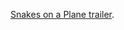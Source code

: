 ---
layout: post
wordpress_id: 86
wordpress_url: http://noesbueno.com/archives/86
date: '2006-03-17 17:56:08 -0600'
date_gmt: '2006-03-17 22:56:08 -0600'
body: |
  <p><a href="http://youtube.com/watch?v=8aAkHGCuQT4&search=snakes%20plane%20trailer%20sam%2%200samuel%20jackson">Snakes on a Plane trailer</a>.</p>
---